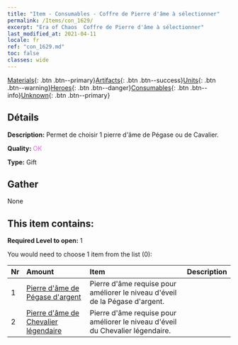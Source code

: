 ```yaml
---
title: "Item - Consumables - Coffre de Pierre d'âme à sélectionner"
permalink: /Items/con_1629/
excerpt: "Era of Chaos  Coffre de Pierre d'âme à sélectionner"
last_modified_at: 2021-04-11
locale: fr
ref: "con_1629.md"
toc: false
classes: wide
---
```

 [Materials](/fr/Items/){: .btn .btn--primary}[Artifacts](/fr/Items/Artifacts/){: .btn .btn--success}[Units](/fr/Items/Units/){: .btn .btn--warning}[Heroes](/fr/Items/Heroes/){: .btn .btn--danger}[Consumables](/fr/Items/Consumables/){: .btn .btn--info}[Unknown](/fr/Items/Unknown/){: .btn .btn--primary}

## Détails
 **Description:** Permet de choisir 1 pierre d'âme de Pégase ou de Cavalier.

 **Quality:** <span style="color: #DA70D6">OK</span>

 **Type:** Gift

## Gather

  None

## This item contains:

 **Required Level to open:** 1

 You would need to choose 1 item from the list (0):

  | Nr | Amount |     Item    | Description |
  |:---|:-------|:------------|:-----------:|
  | 1 | [Pierre d'âme de Pégase d'argent](/fr/Items/unt_292/) | Pierre d'âme requise pour améliorer le niveau d'éveil de la Pégase d'argent. | 
  | 2 | [Pierre d'âme de Chevalier légendaire](/fr/Items/unt_287/) | Pierre d'âme requise pour améliorer le niveau d'éveil du Chevalier légendaire. | 
